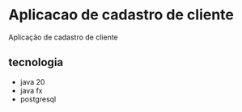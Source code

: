 # Aplicacao de cadastro de cliente
Aplicação de cadastro de cliente
## tecnologia
* java 20
* java fx
* postgresql